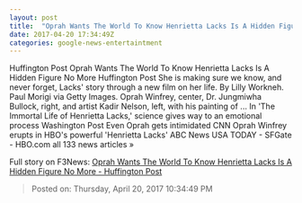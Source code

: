 ```yaml
---
layout: post
title:  "Oprah Wants The World To Know Henrietta Lacks Is A Hidden Figure No More - Huffington Post"
date: 2017-04-20 17:34:49Z
categories: google-news-entertaintment
---
```


Huffington Post Oprah Wants The World To Know Henrietta Lacks Is A Hidden Figure No More Huffington Post She is making sure we know, and never forget, Lacks' story through a new film on her life. By Lilly Workneh. Paul Morigi via Getty Images. Oprah Winfrey, center, Dr. Jungmiwha Bullock, right, and artist Kadir Nelson, left, with his painting of ... In 'The Immortal Life of Henrietta Lacks,' science gives way to an emotional process Washington Post Even Oprah gets intimidated CNN Oprah Winfrey erupts in HBO's powerful 'Henrietta Lacks' ABC News USA TODAY - SFGate - HBO.com all 133 news articles »


Full story on F3News: [Oprah Wants The World To Know Henrietta Lacks Is A Hidden Figure No More - Huffington Post](http://www.f3nws.com/n/bWgbsG)

> Posted on: Thursday, April 20, 2017 10:34:49 PM
